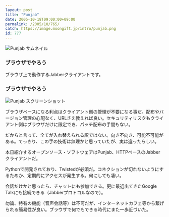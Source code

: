 ```yaml
---
layout: post
title: "Punjab"
date: 2005-10-18T09:00:00+09:00
permalink: /2005/10/765/
catch: https://image.moongift.jp/intro/punjab.png
id: 777
---
```

 ![Punjab サムネイル](https://image.moongift.jp/intro/punjab.s.png "Punjab サムネイル")
  

### ブラウザでやろう
  
ブラウザ上で動作するJabberクライアントです。  
<!--more-->  

### ブラウザでやろう
  

![Punjab スクリーンショット](https://image.moongift.jp/intro/punjab.png "Punjab スクリーンショット")

  

ブラウザベースになる利点はクライアント側の管理が不要になる事だ。配布やバージョン管理の心配なく、URLさえ教えれば良い。セキュリティリスクもクライアント側はブラウザだけに限定でき、パッチ配布の手間もない。

  

だからと言って、全てが入れ替えられる訳ではない。向き不向き、可能不可能がある。てっきり、この手の技術は無理かと思っていたが、実は違ったらしい。

  

本日紹介するオープンソース・ソフトウェアはPunjab、HTTPベースのJabberクライアントだ。

  

Pythonで開発されており、Twistedが必須だ。コネクションが切れないようにするためか、定期的にアクセスが発生する。何にしても凄い。

  

会話だけかと思ったら、チャットにも参加できる。更に最近出てきたGoogle Talkにも接続できる（Jabberプロトコルなので）。

  

勿論、特有の機能（音声会話等）は不可だが、インターネットカフェ等から繋げられる簡易性が良い。ブラウザで何でもできる時代にまた一歩近づいた。

